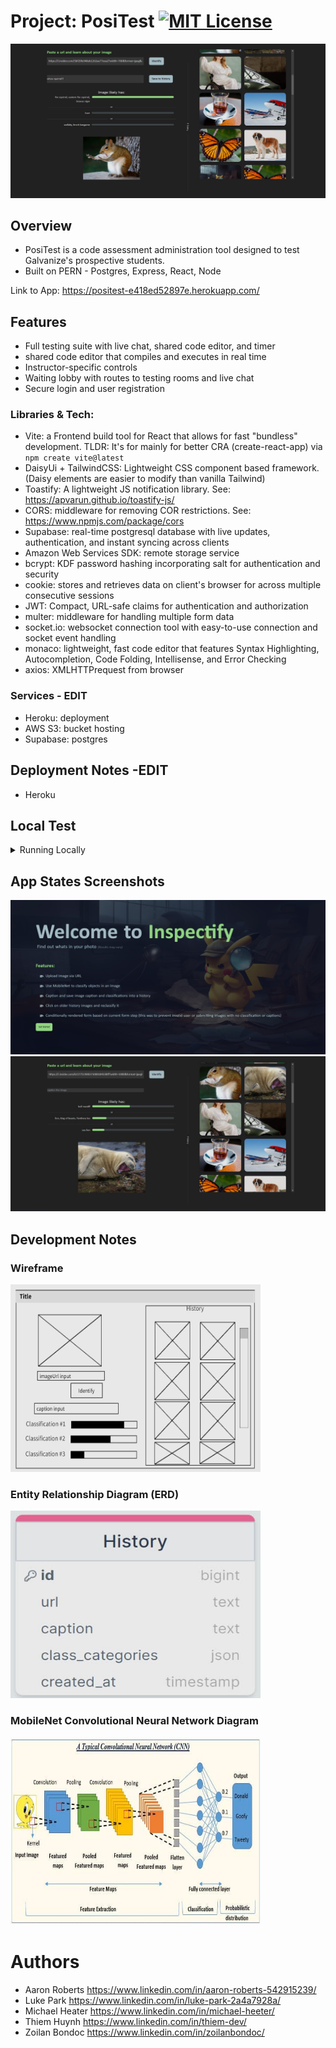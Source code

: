 # Project: PosiTest [![MIT License](https://img.shields.io/badge/License-MIT-green.svg)](https://choosealicense.com/licenses/mit/)
![App Screenshot](https://github.com/thiem-dev/inspectify-image/blob/dev/readMeAssets/inspectify-mainv1.jpg)


## Overview 
- PosiTest is a code assessment administration tool designed to test Galvanize's prospective students.
- Built on PERN - Postgres, Express, React, Node 

Link to App: https://positest-e418ed52897e.herokuapp.com/


## Features
- Full testing suite with live chat, shared code editor, and timer
- shared code editor that compiles and executes in real time 
- Instructor-specific controls
- Waiting lobby with routes to testing rooms and live chat
- Secure login and user registration


### Libraries & Tech:
- Vite: a Frontend build tool for React that allows for fast "bundless" development. TLDR: It's for mainly for better CRA (create-react-app) via `npm create vite@latest`
- DaisyUi + TailwindCSS:  Lightweight CSS component based framework. (Daisy elements are easier to modify than vanilla Tailwind)
- Toastify: A lightweight JS notification library. See: https://apvarun.github.io/toastify-js/
- CORS: middleware for removing COR restrictions. See: https://www.npmjs.com/package/cors
- Supabase: real-time postgresql database with live updates, authentication, and instant syncing across clients 
- Amazon Web Services SDK: remote storage service
- bcrypt: KDF password hashing incorporating salt for authentication and security
- cookie: stores and retrieves data on client's browser for across multiple consecutive sessions
- JWT: Compact, URL-safe claims for authentication and authorization
- multer: middleware for handling multiple form data
- socket.io: websocket connection tool with easy-to-use connection and socket event handling
- monaco: lightweight, fast code editor that features Syntax Highlighting, Autocompletion, Code Folding, Intellisense, and Error Checking
- axios: XMLHTTPrequest from browser


### Services - EDIT
- Heroku: deployment
- AWS S3: bucket hosting
- Supabase: postgres


## Deployment Notes -EDIT
- Heroku


## Local Test
<details>
  <summary>Running Locally</summary>

- Clone repo
- App is split into client and server side.
- Plug in `.env` variables
    - See .env.template for variables
    - Create supabase database
    - Seed & migrate into supabase database
- Create AWS S3
- CD into Client, run 'npm install', 'npm run dev'
- On a separate terminal, 'npm install', 'npm run dev-server'
- 

### Server Side
- `npm install`
- `npm run dev-server`



### Client Side
- `cd client`
- `npm install`
- `npm run dev`

</details>


## App States Screenshots
![App Screenshot](https://github.com/thiem-dev/inspectify-image/blob/dev/readMeAssets/inspectify-herov1.jpg)
![App Screenshot](https://github.com/thiem-dev/inspectify-image/blob/dev/readMeAssets/inspectify-mainBv1.jpg)


## Development Notes

<h3>Wireframe</h3>
<img src="https://github.com/thiem-dev/inspectify-image/blob/dev/readMeAssets/inspectify-wireframev1.jpg" alt="Wireframe" width="400" height="300">


<h3>Entity Relationship Diagram (ERD)</h3>
<img src="https://github.com/thiem-dev/inspectify-image/blob/dev/readMeAssets/inspectify-ERDv2.jpg" alt="ERD" width="400" height="300">


<h3>MobileNet Convolutional Neural Network Diagram</h3>
<img src="https://github.com/thiem-dev/inspectify-image/blob/dev/readMeAssets/MobileNet-basicCNN.jpg" alt="MobileNet CNN Diagram" width="400" height="300">

# Authors
- Aaron Roberts https://www.linkedin.com/in/aaron-roberts-542915239/
- Luke Park https://www.linkedin.com/in/luke-park-2a4a7928a/
- Michael Heater https://www.linkedin.com/in/michael-heeter/
- Thiem Huynh https://www.linkedin.com/in/thiem-dev/
- Zoilan Bondoc https://www.linkedin.com/in/zoilanbondoc/
